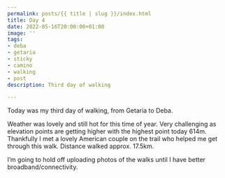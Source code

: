 ```yaml
---
permalink: posts/{{ title | slug }}/index.html
title: Day 4
date: 2022-05-16T20:00:00+01:00
image: ''
tags:
- deba
- getaria
- sticky
- camino
- walking
- post
description: Third day of walking

---
```

<!-- Excerpt Start -->
Today was my third day of walking, from Getaria to Deba. 
<!-- Excerpt End --> 
Weather was lovely and still hot for this time of year. Very challenging as elevation points are getting higher with the highest point today 614m. Thankfully I met a lovely American couple on the trail who helped me get through this walk.  Distance walked approx. 17.5km.

I’m going to hold off uploading photos of the walks until I have better broadband/connectivity.